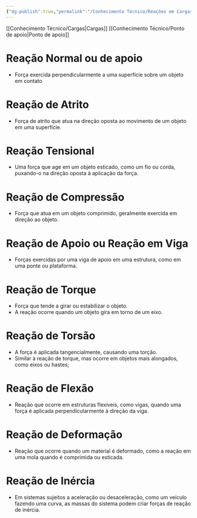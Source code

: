 ```yaml
---
{"dg-publish":true,"permalink":"/Conhecimento Técnico/Reações em Cargas/"}
---
```



[[Conhecimento Técnico/Cargas\|Cargas]]
[[Conhecimento Técnico/Ponto de apoio\|Ponto de apoio]]
# Reação Normal ou de apoio
- Força exercida perpendicularmente a uma superfície sobre um objeto em contato
# Reação de Atrito
- Força de atrito que atua na direção oposta ao movimento de um objeto em uma superfície.
# Reação Tensional
 - Uma força que age em um objeto esticado, como um fio ou corda, puxando-o na direção oposta à aplicação da força.
# Reação de Compressão
 - Força que atua em um objeto comprimido, geralmente exercida em direção ao objeto.
# Reação de Apoio ou Reação em Viga
- Forças exercidas por uma viga de apoio em uma estrutura, como em uma ponte ou plataforma.
# Reação de Torque
 - Força que tende a girar ou estabilizar o objeto.
 - A reação ocorre quando um objeto gira em torno de um eixo. 
# Reação de Torsão
- A força é aplicada tangencialmente, causando uma torção.
- Similar à reação de torque, mas ocorre em objetos mais alongados, como eixos ou hastes;
# Reação de Flexão
 - Reação que ocorre em estruturas flexíveis, como vigas, quando uma força é aplicada perpendicularmente à direção da viga.
# Reação de Deformação
 - Reação que ocorre quando um material é deformado, como a reação em uma mola quando é comprimida ou esticada.
# Reação de Inércia
 - Em sistemas sujeitos a aceleração ou desaceleração, como um veículo fazendo uma curva, as massas do sistema podem criar forças de reação de inércia.